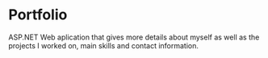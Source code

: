 # Portfolio
ASP.NET Web aplication that gives more details about myself as well as the projects I worked on, main skills and contact information.
